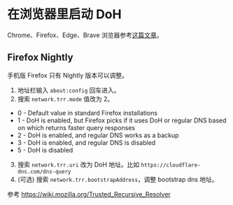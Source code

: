 # 在浏览器里启动 DoH

Chrome、Firefox、Edge、Brave 浏览器参考[这篇文章](https://developers.cloudflare.com/1.1.1.1/encryption/dns-over-https/encrypted-dns-browsers/)。

## Firefox Nightly

手机版 Firefox 只有 Nightly 版本可以调整。

1. 地址栏输入 `about:config` 回车进入。
2. 搜索 `network.trr.mode` 值改为 2。
  - 0 - Default value in standard Firefox installations
  - 1 - DoH is enabled, but Firefox picks if it uses DoH or regular DNS based on which returns faster query responses
  - 2 - DoH is enabled, and regular DNS works as a backup
  - 3 - DoH is enabled, and regular DNS is disabled
  - 5 - DoH is disabled
3. 搜索 `network.trr.uri` 改为 DoH 地址。比如 `https://cloudflare-dns.com/dns-query`
4. (可选) 搜索 `network.trr.bootstrapAddress`，调整 bootstrap dns 地址。

参考 https://wiki.mozilla.org/Trusted_Recursive_Resolver
